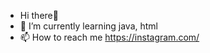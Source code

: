 - Hi there👋 
- 🌱 I’m currently learning java, html
- 📫 How to reach me https://instagram.com/

<picture>
 <source media="(prefers-color-scheme: dark)" srcset="YOUR-DARKMODE-IMAGE">
 <source media="(prefers-color-scheme: light)" srcset="YOUR-LIGHTMODE-IMAGE">
 <img alt="" src=""C:\Users\User\OneDrive\SLIIT\github2.png"">
</picture>

<!---
dilmigunaratne/dilmigunaratne is a ✨ special ✨ repository because its `README.md` (this file) appears on your GitHub profile.
You can click the Preview link to take a look at your changes.
--->
